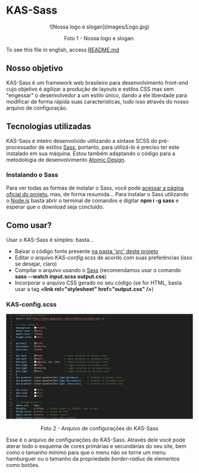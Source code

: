 # KAS-Sass

<p align="center">![Nossa logo e slogan](images/Logo.jpg)</p>
<p align="center">Foto 1 - Nossa logo e slogan.</p>

To see this file in english, access [README.md](README.md)

## Nosso objetivo
KAS-Sass é um framework web brasileiro para desenvolvimento front-end cujo objetivo é agilizar a produção de layouts e estilos CSS mas sem "engessar" o desenvolvedor a um estilo único, dando a ele liberdade para modificar de forma rápida suas características, tudo isso através do nosso arquivo de configuração.

## Tecnologias utilizadas
KAS-Sass é inteiro desenvolvido utilizando a sintaxe SCSS do pré-processador de estilos [Sass](https://sass-lang.com/), portanto, para utilizá-lo é preciso ter este instalado em sua máquina.
Estou também adaptando o código para a metodologia de desenvolvimento [Atomic Design](https://atomicdesign.bradfrost.com).

### Instalando o Sass
Para ver todas as formas de instalar o Sass, você pode [acessar a página oficial do projeto](https://sass-lang.com/install), mas, de forma resumida...
Para instalar o Sass utilizando o [Node.js](https://nodejs.org/pt-br/) basta abrir o terminal de comandos e digitar <b>npm i -g sass</b> e esperar que o download seja concluido.

## Como usar?
Usar o KAS-Sass é simples: basta...
* Baixar o código fonte presente [na pasta 'src' deste projeto](https://github.com/AlarmedEwe/KAS-Sass/src)
* Editar o arquivo <i>KAS-config.scss</i> de acordo com suas preferências (isso se desejar, claro)
* Compilar o arquivo usando o [Sass](https://sass-lang.com/guide) (recomendamos usar o comando <b>sass --watch input.scss output.css</b>)
* Incorporar o arquivo CSS gerado no seu código (se for HTML, basta usar a tag <b>&lt;link rel="stylesheet" href="output.css" /&gt;</b>)

### KAS-config.scss
![Arquivo de configurações](images/Config.jpg)
<p align="center">Foto 2 - Arquivo de configurações do KAS-Sass</p>

Esse é o arquivo de configurações do KAS-Sass. Através dele você pode aterar todo o esquema de cores primárias e secundárias do seu site, bem como o tamanho mínimo para que o menu não se torne um menu hamburguer ou o tamanho da propriedade <i>border-radius</i> de elementos como botões.
